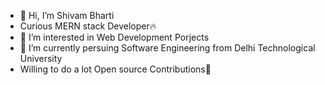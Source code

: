 - 👋 Hi, I’m Shivam Bharti 
- Curious MERN stack Developer🔥
- 👀 I’m interested in Web Development Porjects 
- 🌱 I’m currently persuing Software Engineering from Delhi Technological University 
-  Willing to do a lot Open source Contributions🌟


<!---
shivam-214/shivam-214 is a ✨ special ✨ repository because its `README.md` (this file) appears on your GitHub profile.
You can click the Preview link to take a look at your changes.
--->
